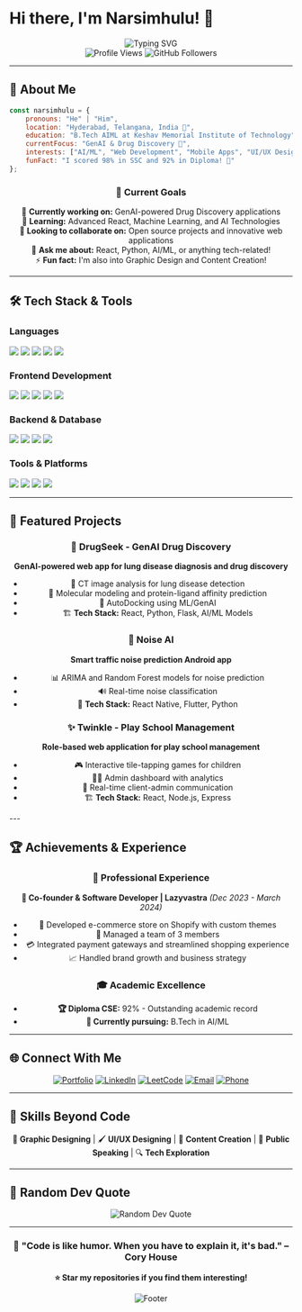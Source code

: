 # Hi there, I'm Narsimhulu! 👋

<div align="center">
  <img src="https://readme-typing-svg.herokuapp.com?font=Fira+Code&pause=1000&color=00D9FF&width=435&lines=Frontend+Developer+%F0%9F%92%BB;AI%2FML+Enthusiast+%F0%9F%A4%96;Full+Stack+Developer+%F0%9F%8C%90;Problem+Solver+%F0%9F%A7%A9;Tech+Explorer+%F0%9F%9A%80" alt="Typing SVG" />
</div>

<div align="center">
  <img src="https://komarev.com/ghpvc/?username=eluriNarsimhulu&color=blueviolet&style=flat-square&label=Profile+Views" alt="Profile Views" />
  <img src="https://img.shields.io/github/followers/eluriNarsimhulu?style=social" alt="GitHub Followers" />
</div>

---

## 🚀 About Me

```javascript
const narsimhulu = {
    pronouns: "He" | "Him",
    location: "Hyderabad, Telangana, India 📍",
    education: "B.Tech AIML at Keshav Memorial Institute of Technology",
    currentFocus: "GenAI & Drug Discovery 🧬",
    interests: ["AI/ML", "Web Development", "Mobile Apps", "UI/UX Design"],
    funFact: "I scored 98% in SSC and 92% in Diploma! 🎯"
};
```

<div align="center">
  
### 🎯 Current Goals
  
🔭 **Currently working on:** GenAI-powered Drug Discovery applications  
🌱 **Learning:** Advanced React, Machine Learning, and AI Technologies  
👯 **Looking to collaborate on:** Open source projects and innovative web applications  
💬 **Ask me about:** React, Python, AI/ML, or anything tech-related!  
⚡ **Fun fact:** I'm also into Graphic Design and Content Creation!

</div>

---

## 🛠️ Tech Stack & Tools

### Languages
<p align="left">
  <img src="https://img.shields.io/badge/Python-Advanced-3776AB?style=for-the-badge&logo=python&logoColor=white" />
  <img src="https://img.shields.io/badge/JavaScript-Advanced-F7DF1E?style=for-the-badge&logo=javascript&logoColor=black" />
  <img src="https://img.shields.io/badge/Java-Intermediate-ED8B00?style=for-the-badge&logo=java&logoColor=white" />
  <img src="https://img.shields.io/badge/C++-Intermediate-00599C?style=for-the-badge&logo=cplusplus&logoColor=white" />
  <img src="https://img.shields.io/badge/C-Intermediate-A8B9CC?style=for-the-badge&logo=c&logoColor=black" />
</p>

### Frontend Development
<p align="left">
  <img src="https://img.shields.io/badge/HTML5-E34F26?style=for-the-badge&logo=html5&logoColor=white" />
  <img src="https://img.shields.io/badge/CSS3-1572B6?style=for-the-badge&logo=css3&logoColor=white" />
  <img src="https://img.shields.io/badge/React-20232A?style=for-the-badge&logo=react&logoColor=61DAFB" />
  <img src="https://img.shields.io/badge/Bootstrap-563D7C?style=for-the-badge&logo=bootstrap&logoColor=white" />
  <img src="https://img.shields.io/badge/React_Native-20232A?style=for-the-badge&logo=react&logoColor=61DAFB" />
</p>

### Backend & Database
<p align="left">
  <img src="https://img.shields.io/badge/Express.js-404D59?style=for-the-badge&logo=express&logoColor=white" />
  <img src="https://img.shields.io/badge/Node.js-43853D?style=for-the-badge&logo=node.js&logoColor=white" />
  <img src="https://img.shields.io/badge/SQLite-07405E?style=for-the-badge&logo=sqlite&logoColor=white" />
  <img src="https://img.shields.io/badge/MongoDB-4EA94B?style=for-the-badge&logo=mongodb&logoColor=white" />
</p>

### Tools & Platforms
<p align="left">
  <img src="https://img.shields.io/badge/Git-F05032?style=for-the-badge&logo=git&logoColor=white" />
  <img src="https://img.shields.io/badge/GitHub-100000?style=for-the-badge&logo=github&logoColor=white" />
  <img src="https://img.shields.io/badge/Windows-0078D6?style=for-the-badge&logo=windows&logoColor=white" />
  <img src="https://img.shields.io/badge/Shopify-7AB55C?style=for-the-badge&logo=shopify&logoColor=white" />
</p>

---

## 🌟 Featured Projects

<div align="center">

### 🧬 DrugSeek - GenAI Drug Discovery
**GenAI-powered web app for lung disease diagnosis and drug discovery**
- 🔬 CT image analysis for lung disease detection
- 💊 Molecular modeling and protein-ligand affinity prediction
- 🤖 AutoDocking using ML/GenAI
- 🏗️ **Tech Stack:** React, Python, Flask, AI/ML Models

### 📱 Noise AI
**Smart traffic noise prediction Android app**
- 📊 ARIMA and Random Forest models for noise prediction
- 🔊 Real-time noise classification
- 📱 **Tech Stack:** React Native, Flutter, Python

### ✨ Twinkle - Play School Management
**Role-based web application for play school management**
- 🎮 Interactive tile-tapping games for children
- 👨‍💼 Admin dashboard with analytics
- 💬 Real-time client-admin communication
- 🏗️ **Tech Stack:** React, Node.js, Express

</div>
---

## 🏆 Achievements & Experience

<div align="center">

### 💼 Professional Experience

**🚀 Co-founder & Software Developer | Lazyvastra** *(Dec 2023 - March 2024)*
- 🛒 Developed e-commerce store on Shopify with custom themes
- 👥 Managed a team of 3 members
- 💳 Integrated payment gateways and streamlined shopping experience
- 📈 Handled brand growth and business strategy

### 🎓 Academic Excellence
- **🏆 Diploma CSE:** 92% - Outstanding academic record
- **🎯 Currently pursuing:** B.Tech in AI/ML

</div>

---

## 🌐 Connect With Me

<div align="center">

[![Portfolio](https://img.shields.io/badge/Portfolio-FF5722?style=for-the-badge&logo=google-chrome&logoColor=white)](https://hellonani.ccbp.tech)
[![LinkedIn](https://img.shields.io/badge/LinkedIn-0077B5?style=for-the-badge&logo=linkedin&logoColor=white)](https://linkedin.com/in/narsimhulu-eluri)
[![LeetCode](https://img.shields.io/badge/LeetCode-FFA116?style=for-the-badge&logo=leetcode&logoColor=black)](https://leetcode.com/Eluri_Narsimhulu)
[![Email](https://img.shields.io/badge/Email-D14836?style=for-the-badge&logo=gmail&logoColor=white)](mailto:narsimhulueluriclg@gmail.com)
[![Phone](https://img.shields.io/badge/Phone-25D366?style=for-the-badge&logo=whatsapp&logoColor=white)](tel:+919030180427)

</div>

---

## 🎨 Skills Beyond Code

<div align="center">

🎨 **Graphic Designing** | 🖌️ **UI/UX Designing** | 📝 **Content Creation** | 🎤 **Public Speaking** | 🔍 **Tech Exploration**

</div>

---

## 💭 Random Dev Quote

<div align="center">
  <img src="https://quotes-github-readme.vercel.app/api?type=horizontal&theme=tokyonight" alt="Random Dev Quote" />
</div>

---


<div align="center">
  
### 🎯 "Code is like humor. When you have to explain it, it's bad." – Cory House

**⭐ Star my repositories if you find them interesting!**

<img src="https://capsule-render.vercel.app/api?type=waving&color=gradient&height=100&section=footer" alt="Footer" />

</div>
